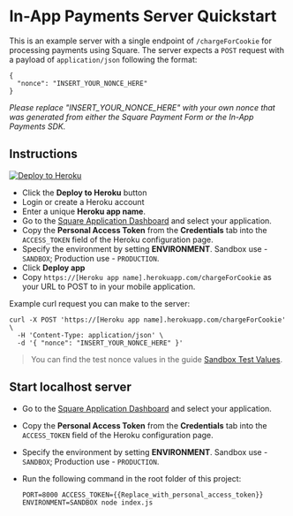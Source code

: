 # In-App Payments Server Quickstart

This is an example server with a single endpoint of `/chargeForCookie` for processing payments using Square. The server expects a `POST` request with a payload of `application/json` following the format:
```
{
  "nonce": "INSERT_YOUR_NONCE_HERE"
}
```

*Please replace "INSERT_YOUR_NONCE_HERE" with your own nonce that was generated from either the Square Payment Form or the In-App Payments SDK.*

## Instructions

[![Deploy to Heroku](https://www.herokucdn.com/deploy/button.svg)](https://heroku.com/deploy?template=https://github.com/square/in-app-payments-server-quickstart/tree/master)

* Click the **Deploy to Heroku** button
* Login or create a Heroku account
* Enter a unique **Heroku app name**.
* Go to the [Square Application Dashboard](https://developer.squareup.com/apps) and select your application.
* Copy the **Personal Access Token** from the **Credentials** tab into the `ACCESS_TOKEN` field of the Heroku configuration page.
* Specify the environment by setting **ENVIRONMENT**. Sandbox use - `SANDBOX`; Production use - `PRODUCTION`.
* Click **Deploy app**
* Copy `https://[Heroku app name].herokuapp.com/chargeForCookie` as your URL to POST to in your mobile application.

Example curl request you can make to the server:
```
curl -X POST 'https://[Heroku app name].herokuapp.com/chargeForCookie' \
  -H 'Content-Type: application/json' \
  -d '{ "nonce": "INSERT_YOUR_NONCE_HERE" }'
```

> You can find the test nonce values in the guide [Sandbox Test Values](https://developer.squareup.com/docs/testing/test-values).

## Start localhost server

* Go to the [Square Application Dashboard](https://developer.squareup.com/apps) and select your application.
* Copy the **Personal Access Token** from the **Credentials** tab into the `ACCESS_TOKEN` field of the Heroku configuration page.
* Specify the environment by setting **ENVIRONMENT**. Sandbox use - `SANDBOX`; Production use - `PRODUCTION`.
* Run the following command in the root folder of this project:

    `PORT=8000 ACCESS_TOKEN={{Replace_with_personal_access_token}} ENVIRONMENT=SANDBOX node index.js`
